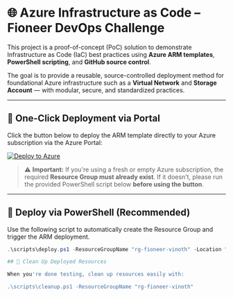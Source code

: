 # 🌐 Azure Infrastructure as Code – Fioneer DevOps Challenge

This project is a proof-of-concept (PoC) solution to demonstrate Infrastructure as Code (IaC) best practices using **Azure ARM templates**, **PowerShell scripting**, and **GitHub source control**.

The goal is to provide a reusable, source-controlled deployment method for foundational Azure infrastructure such as a **Virtual Network** and **Storage Account** — with modular, secure, and standardized practices.

---

## 🚀 One-Click Deployment via Portal

Click the button below to deploy the ARM template directly to your Azure subscription via the Azure Portal:

[![Deploy to Azure](https://aka.ms/deploytoazurebutton)](https://portal.azure.com/#create/Microsoft.Template/uri/https%3A%2F%2Fraw.githubusercontent.com%2Fvinoji2005%2Ffioneer-azure-iac-poc%2Fmain%2Ftemplates%2FmainTemplate.json)

> ⚠️ **Important:** If you're using a fresh or empty Azure subscription, the required **Resource Group must already exist**. If it doesn’t, please run the provided PowerShell script below **before using the button**.

---

## 🧰 Deploy via PowerShell (Recommended)

Use the following script to automatically create the Resource Group and trigger the ARM deployment.

```powershell
.\scripts\deploy.ps1 -ResourceGroupName "rg-fioneer-vinoth" -Location "eastus"

## 🧹 Clean Up Deployed Resources

When you're done testing, clean up resources easily with:

.\scripts\cleanup.ps1 -ResourceGroupName "rg-fioneer-vinoth"

